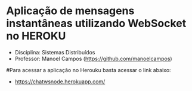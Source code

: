 # Aplicação de mensagens instantâneas utilizando WebSocket no HEROKU
 - Disciplina: Sistemas Distribuídos
 - Professor: Manoel Campos (https://github.com/manoelcampos)
 
#Para acessar a aplicação no Herouku basta acessar o link abaixo:
 - https://chatwsnode.herokuapp.com/
